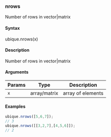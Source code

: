### nrows

Number of rows in vector|matrix


#### Syntax

ubique.nrows(x)


#### Description

Number of rows in vector|matrix  



#### Arguments

|Params|Type|Description
|---------|----|-----------
|`x` | array/matrix | array of elements


#### Examples

```js
ubique.nrows([5,6,7]);
// 3
ubique.nrows([[3,2,7],[4,5,6]]);
// 2
```

